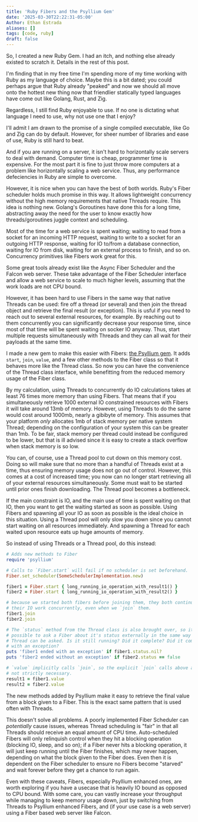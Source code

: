 ```yaml
---
title: 'Ruby Fibers and the Psyllium Gem'
date: '2025-03-30T22:22:31-05:00'
Author: Ethan Estrada
aliases: []
tags: [code, ruby]
draft: false
---
```


So, I created a new Ruby Gem. I had an itch, and nothing else already existed
to scratch it. Details in the rest of this post.

I'm finding that in my free time I'm spending more of my time working with Ruby
as my language of choice. Maybe this is a bit dated; you could perhaps argue
that Ruby already "peaked" and now we should all move onto the hottest new
thing now that friendlier statically typed languages have come out like Golang,
Rust, and Zig.

Regardless, I still find Ruby enjoyable to use. If no one is dictating what
language I need to use, why not use one that I enjoy?

I'll admit I am drawn to the promise of a single compiled executable, like Go
and Zig can do by default. However, for sheer number of libraries and ease of
use, Ruby is still hard to beat.

And if you are running on a server, it isn't hard to horizontally scale servers
to deal with demand. Computer time is cheap, programmer time is expensive. For
the most part it is fine to just throw more computers at a problem like
horizontally scaling a web service. Thus, any performance defeciencies in Ruby
are simple to overcome.

However, it is nice when you can have the best of both worlds. Ruby's Fiber
scheduler holds much promise in this way. It allows lightweight concurrency
without the high memory requirements that native Threads require. This idea is
nothing new. Golang's Goroutines have done this for a long time, abstracting
away the need for the user to know exactly how threads/goroutines juggle
context and scheduling.

Most of the time for a web service is spent waiting; waiting to read from a
socket for an incoming HTTP request, waiting to write to a socket for an
outgoing HTTP response, waiting for IO to/from a database connection, waiting
for IO from disk, waiting for an external process to finish, and so on.
Concurrency primitives like Fibers work great for this.

Some great tools already exist like the Async Fiber Scheduler and the Falcon
web server. These take advantage of the Fiber Scheduler interface and allow a
web service to scale to much higher levels, assuming that the work loads are
not CPU bound.

However, it has been hard to use Fibers in the same way that native Threads can
be used: fire off a thread (or several) and then join the thread object and
retrieve the final result (or exception). This is usful if you need to reach
out to several external resources, for example. By reaching out to them
concurrently you can significantly decrease your response time, since most of
that time will be spent waiting on socker IO anyway. Thus, start multiple
requests simultaneously with Threads and they can all wait for their payloads
at the same time.

I made a new gem to make this easier with Fibers: [the Psyllium
gem](https://rubygems.org/gems/psyllium). It adds `start`, `join`, `value`, and
a few other methods to the Fiber class so that it behaves more like the Thread
class. So now you can have the convenience of the Thread class interface, while
benefitting from the reduced memory usage of the Fiber class.

By my calculation, using Threads to concurrently do IO calculations takes at
least 76 times more memory than using Fibers. That means that if you
simultaneously retrieve 1000 external IO constrained resources with Fibers it
will take around 13mb of memory. However, using Threads to do the same would
cost around 1000mb, nearly a gibibyte of memory. This assumes that your
platform _only_ allocates 1mb of stack memory per native system Thread;
depending on the configuration of your system this can be greater than 1mb. To
be fair, stack memory per thread could instead be configured to be lower, but
that is ill advised since it is easy to create a stack overflow when stack
memory is so low.

You can, of course, use a Thread pool to cut down on this memory cost. Doing so
will make sure that no more than a handful of Threads exist at a time, thus
ensuring memory usage does not go out of control. However, this comes at a cost
of increased time; you now can no longer start retrieving all of your external
resources simultaneously. Some must wait to be started until prior ones finish
downloading. The Thread pool becomes a bottleneck.

If the main constraint is IO, and the main use of time is spent waiting on that
IO, then you want to get the waiting started as soon as possible. Using Fibers
and spawning all your IO as soon as possible is the ideal choice in this
situation. Using a Thread pool will only slow you down since you cannot start
waiting on all resources immediately. And spawning a Thread for each waited
upon resource eats up huge amounts of memory.

So instead of using Threads or a Thread pool, do this instead:

```ruby
# Adds new methods to Fiber
require 'psyllium'

# Calls to `Fiber.start` will fail if no scheduler is set beforehand.
Fiber.set_scheduler(SomeSchedulerImplementation.new)

fiber1 = Fiber.start { long_running_io_operation_with_result1() }
fiber2 = Fiber.start { long_running_io_operation_with_result2() }

# because we started both fibers before joining them, they both continue to do
# their IO work concurrently, even when we `join` them.
fiber1.join
fiber2.join

# The `status` method from the Thread class is also brought over, so it is
# possible to ask a Fiber about it's status externally in the same way that a
# Thread can be asked. Is it still running? Did it complete? Did it complete
# with an exception?
puts 'fiber1 ended with an exception' if fiber1.status.nil?
puts 'fiber2 ended without an exception' if fiber2.status == false

# `value` implicitly calls `join`, so the explicit `join` calls above are
# not strictly necessary.
result1 = fiber1.value
result2 = fiber2.value
```

The new methods added by Psyllium make it easy to retrieve the final value from
a block given to a Fiber. This is the exact same pattern that is used often with
Threads.

This doesn't solve all problems. A poorly implemented Fiber Scheduler can
_potentially_ cause issues, whereas Thread scheduling is "fair" in that all
Threads should receive an equal amount of CPU time. Auto-scheduled Fibers will
only relinquish control when they hit a blocking operation (blocking IO, sleep,
and so on); if a Fiber never hits a blocking operation, it will just keep
running until the Fiber finishes, which may never happen, depending on what the
block given to the Fiber does. Even then it is dependent on the Fiber scheduler
to ensure no Fibers become "starved" and wait forever before they get a chance
to run again.

Even with these caveats, Fibers, especially Psyllium enhanced ones, are worth
exploring if you have a usecase that is heavily IO bound as opposed to CPU
bound. With some care, you can vastly increase your throughput while managing
to keep memory usage down, just by switching from Threads to Psyllium enhanced
Fibers, and (if your use case is a web server) using a Fiber based web server
like Falcon.
